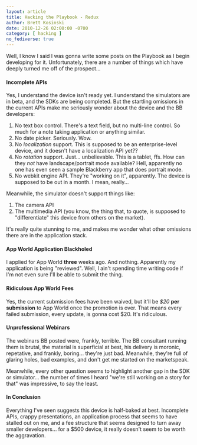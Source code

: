 ```yaml
---
layout: article
title: Hacking the Playbook - Redux
author: Brett Kosinski
date: 2010-12-26 02:00:00 -0700
category: [ hacking ]
no_fediverse: true
---
```


Well, I know I said I was gonna write some posts on the Playbook as I begin developing for it.  Unfortunately, there are a number of things which have deeply turned me off of the prospect...

#### Incomplete APIs

Yes, I understand the device isn't ready yet.  I understand the simulators are in beta, and the SDKs are being completed.  But the startling omissions in the current APIs make me seriously wonder about the device and the BB developers:

1. No text box control.  There's a text field, but no multi-line control.  So much for a note taking application or anything similar.
2. No date picker.  Seriously.  Wow.
3. No *localization* support.  This is supposed to be an enterprise-level device, and it doesn't have a localization API yet??
4. No *rotation* support.  Just... unbelievable.  This is a tablet, ffs.  How can they *not* have landscape/portrait mode available?  Hell, apparently no one has even seen a sample Blackberry app that does portrait mode.
5. No webkit engine API.  They're "working on it", apparently.  The device is supposed to be out in a month.  I mean, really...

Meanwhile, the simulator doesn't support things like:

1. The camera API
2. The multimedia API (you know, the thing that, to quote, is supposed to "differentiate" this device from others on the market).

It's really quite stunning to me, and makes me wonder what other omissions there are in the application stack.

#### App World Application Blackholed

I applied for App World **three** weeks ago.  And nothing.  Apparently my application is being "reviewed".  Well, I ain't spending time writing code if I'm not even sure I'll be able to submit the thing.

#### Ridiculous App World Fees

Yes, the current submission fees have been waived, but it'll be *$20* **per submission** to App World once the promotion is over.  That means every failed submission, every update, is gonna cost $20.  It's ridiculous.

#### Unprofessional Webinars

The webinars BB posted were, frankly, terrible.  The BB consultant running them is brutal, the material is superficial at best, his delivery is moronic, repetative, and frankly, boring... they're just bad.  Meanwhile, they're full of glaring holes, bad examples, and don't get me started on the marketspeak.

Meanwhile, every other question seems to highlight another gap in the SDK or simulator... the number of times I heard "we're still working on a story for that" was impressive, to say the least.

#### In Conclusion

Everything I've seen suggests this device is half-baked at best.  Incomplete APIs, crappy presentations, an application process that seems to have stalled out on me, and a fee structure that seems designed to turn away smaller developers... for a $500 device, it really doesn't seem to be worth the aggravation.

